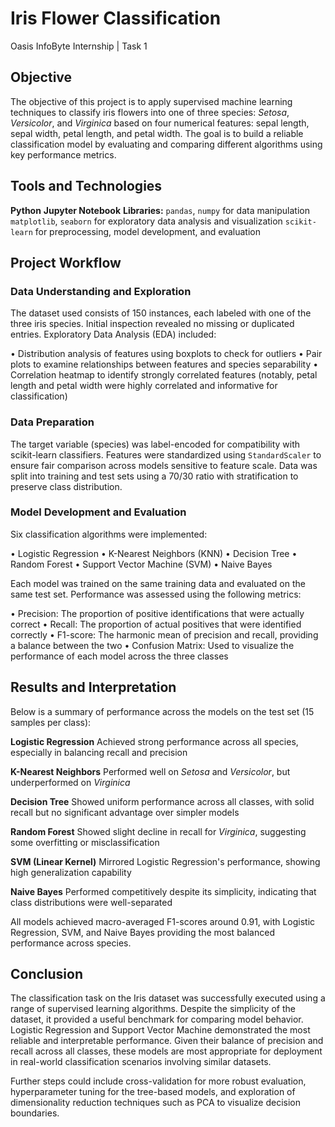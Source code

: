 # Iris Flower Classification
Oasis InfoByte Internship | Task 1



## Objective

The objective of this project is to apply supervised machine learning techniques to classify iris flowers into one of three species: *Setosa*, *Versicolor*, and *Virginica* based on four numerical features: sepal length, sepal width, petal length, and petal width. The goal is to build a reliable classification model by evaluating and comparing different algorithms using key performance metrics.

## Tools and Technologies

**Python**
**Jupyter Notebook**
**Libraries:**
`pandas`, `numpy` for data manipulation
`matplotlib`, `seaborn` for exploratory data analysis and visualization
`scikit-learn` for preprocessing, model development, and evaluation

## Project Workflow

### Data Understanding and Exploration

The dataset used consists of 150 instances, each labeled with one of the three iris species.
Initial inspection revealed no missing or duplicated entries.
Exploratory Data Analysis (EDA) included:

• Distribution analysis of features using boxplots to check for outliers
• Pair plots to examine relationships between features and species separability
• Correlation heatmap to identify strongly correlated features (notably, petal length and petal width were highly correlated and informative for classification)

### Data Preparation

The target variable (species) was label-encoded for compatibility with scikit-learn classifiers.
Features were standardized using `StandardScaler` to ensure fair comparison across models sensitive to feature scale.
Data was split into training and test sets using a 70/30 ratio with stratification to preserve class distribution.

### Model Development and Evaluation

Six classification algorithms were implemented:

• Logistic Regression
• K-Nearest Neighbors (KNN)
• Decision Tree
• Random Forest
• Support Vector Machine (SVM)
• Naive Bayes

Each model was trained on the same training data and evaluated on the same test set. Performance was assessed using the following metrics:

• Precision: The proportion of positive identifications that were actually correct
• Recall: The proportion of actual positives that were identified correctly
• F1-score: The harmonic mean of precision and recall, providing a balance between the two
• Confusion Matrix: Used to visualize the performance of each model across the three classes

## Results and Interpretation

Below is a summary of performance across the models on the test set (15 samples per class):

**Logistic Regression**
Achieved strong performance across all species, especially in balancing recall and precision

**K-Nearest Neighbors**
Performed well on *Setosa* and *Versicolor*, but underperformed on *Virginica*

**Decision Tree**
Showed uniform performance across all classes, with solid recall but no significant advantage over simpler models

**Random Forest**
Showed slight decline in recall for *Virginica*, suggesting some overfitting or misclassification

**SVM (Linear Kernel)**
Mirrored Logistic Regression's performance, showing high generalization capability

**Naive Bayes**
Performed competitively despite its simplicity, indicating that class distributions were well-separated

All models achieved macro-averaged F1-scores around 0.91, with Logistic Regression, SVM, and Naive Bayes providing the most balanced performance across species.

## Conclusion

The classification task on the Iris dataset was successfully executed using a range of supervised learning algorithms. Despite the simplicity of the dataset, it provided a useful benchmark for comparing model behavior. Logistic Regression and Support Vector Machine demonstrated the most reliable and interpretable performance. Given their balance of precision and recall across all classes, these models are most appropriate for deployment in real-world classification scenarios involving similar datasets.

Further steps could include cross-validation for more robust evaluation, hyperparameter tuning for the tree-based models, and exploration of dimensionality reduction techniques such as PCA to visualize decision boundaries.

